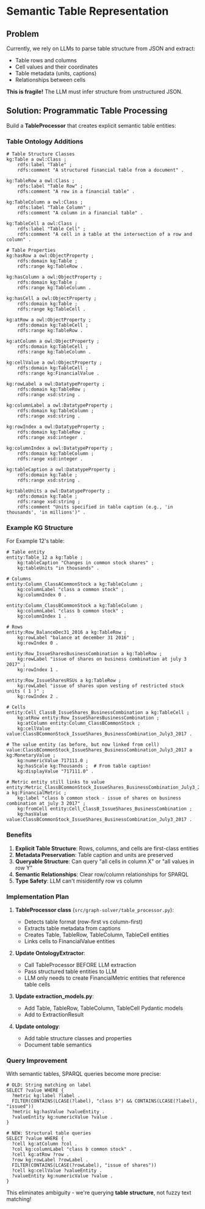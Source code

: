 # Semantic Table Representation

## Problem

Currently, we rely on LLMs to parse table structure from JSON and extract:
- Table rows and columns
- Cell values and their coordinates
- Table metadata (units, captions)
- Relationships between cells

**This is fragile!** The LLM must infer structure from unstructured JSON.

## Solution: Programmatic Table Processing

Build a **TableProcessor** that creates explicit semantic table entities:

### Table Ontology Additions

```turtle
# Table Structure Classes
kg:Table a owl:Class ;
    rdfs:label "Table" ;
    rdfs:comment "A structured financial table from a document" .

kg:TableRow a owl:Class ;
    rdfs:label "Table Row" ;
    rdfs:comment "A row in a financial table" .

kg:TableColumn a owl:Class ;
    rdfs:label "Table Column" ;
    rdfs:comment "A column in a financial table" .

kg:TableCell a owl:Class ;
    rdfs:label "Table Cell" ;
    rdfs:comment "A cell in a table at the intersection of a row and column" .

# Table Properties
kg:hasRow a owl:ObjectProperty ;
    rdfs:domain kg:Table ;
    rdfs:range kg:TableRow .

kg:hasColumn a owl:ObjectProperty ;
    rdfs:domain kg:Table ;
    rdfs:range kg:TableColumn .

kg:hasCell a owl:ObjectProperty ;
    rdfs:domain kg:Table ;
    rdfs:range kg:TableCell .

kg:atRow a owl:ObjectProperty ;
    rdfs:domain kg:TableCell ;
    rdfs:range kg:TableRow .

kg:atColumn a owl:ObjectProperty ;
    rdfs:domain kg:TableCell ;
    rdfs:range kg:TableColumn .

kg:cellValue a owl:ObjectProperty ;
    rdfs:domain kg:TableCell ;
    rdfs:range kg:FinancialValue .

kg:rowLabel a owl:DatatypeProperty ;
    rdfs:domain kg:TableRow ;
    rdfs:range xsd:string .

kg:columnLabel a owl:DatatypeProperty ;
    rdfs:domain kg:TableColumn ;
    rdfs:range xsd:string .

kg:rowIndex a owl:DatatypeProperty ;
    rdfs:domain kg:TableRow ;
    rdfs:range xsd:integer .

kg:columnIndex a owl:DatatypeProperty ;
    rdfs:domain kg:TableColumn ;
    rdfs:range xsd:integer .

kg:tableCaption a owl:DatatypeProperty ;
    rdfs:domain kg:Table ;
    rdfs:range xsd:string .

kg:tableUnits a owl:DatatypeProperty ;
    rdfs:domain kg:Table ;
    rdfs:range xsd:string ;
    rdfs:comment "Units specified in table caption (e.g., 'in thousands', 'in millions')" .
```

### Example KG Structure

For Example 12's table:

```turtle
# Table entity
entity:Table_12 a kg:Table ;
    kg:tableCaption "Changes in common stock shares" ;
    kg:tableUnits "in thousands" .

# Columns
entity:Column_ClassACommonStock a kg:TableColumn ;
    kg:columnLabel "class a common stock" ;
    kg:columnIndex 0 .

entity:Column_ClassBCommonStock a kg:TableColumn ;
    kg:columnLabel "class b common stock" ;
    kg:columnIndex 1 .

# Rows
entity:Row_BalanceDec31_2016 a kg:TableRow ;
    kg:rowLabel "balance at december 31 2016" ;
    kg:rowIndex 0 .

entity:Row_IssueSharesBusinessCombination a kg:TableRow ;
    kg:rowLabel "issue of shares on business combination at july 3 2017" ;
    kg:rowIndex 1 .

entity:Row_IssueSharesRSUs a kg:TableRow ;
    kg:rowLabel "issue of shares upon vesting of restricted stock units ( 1 )" ;
    kg:rowIndex 2 .

# Cells
entity:Cell_ClassB_IssueShares_BusinessCombination a kg:TableCell ;
    kg:atRow entity:Row_IssueSharesBusinessCombination ;
    kg:atColumn entity:Column_ClassBCommonStock ;
    kg:cellValue value:ClassBCommonStock_IssueShares_BusinessCombination_July3_2017 .

# The value entity (as before, but now linked from cell)
value:ClassBCommonStock_IssueShares_BusinessCombination_July3_2017 a kg:MonetaryValue ;
    kg:numericValue 717111.0 ;
    kg:hasScale kg:Thousands ;  # From table caption!
    kg:displayValue "717111.0" .

# Metric entity still links to value
entity:Metric_ClassBCommonStock_IssueShares_BusinessCombination_July3_2017 a kg:FinancialMetric ;
    kg:label "class b common stock - issue of shares on business combination at july 3 2017" ;
    kg:fromCell entity:Cell_ClassB_IssueShares_BusinessCombination ;
    kg:hasValue value:ClassBCommonStock_IssueShares_BusinessCombination_July3_2017 .
```

### Benefits

1. **Explicit Table Structure**: Rows, columns, and cells are first-class entities
2. **Metadata Preservation**: Table caption and units are preserved
3. **Queryable Structure**: Can query "all cells in column X" or "all values in row Y"
4. **Semantic Relationships**: Clear row/column relationships for SPARQL
5. **Type Safety**: LLM can't misidentify row vs column

### Implementation Plan

1. **TableProcessor class** (`src/graph-solver/table_processor.py`):
   - Detects table format (row-first vs column-first)
   - Extracts table metadata from captions
   - Creates Table, TableRow, TableColumn, TableCell entities
   - Links cells to FinancialValue entities

2. **Update OntologyExtractor**:
   - Call TableProcessor BEFORE LLM extraction
   - Pass structured table entities to LLM
   - LLM only needs to create FinancialMetric entities that reference table cells

3. **Update extraction_models.py**:
   - Add Table, TableRow, TableColumn, TableCell Pydantic models
   - Add to ExtractionResult

4. **Update ontology**:
   - Add table structure classes and properties
   - Document table semantics

### Query Improvement

With semantic tables, SPARQL queries become more precise:

```sparql
# OLD: String matching on label
SELECT ?value WHERE {
  ?metric kg:label ?label .
  FILTER(CONTAINS(LCASE(?label), "class b") && CONTAINS(LCASE(?label), "issued"))
  ?metric kg:hasValue ?valueEntity .
  ?valueEntity kg:numericValue ?value .
}

# NEW: Structural table queries
SELECT ?value WHERE {
  ?cell kg:atColumn ?col .
  ?col kg:columnLabel "class b common stock" .
  ?cell kg:atRow ?row .
  ?row kg:rowLabel ?rowLabel .
  FILTER(CONTAINS(LCASE(?rowLabel), "issue of shares"))
  ?cell kg:cellValue ?valueEntity .
  ?valueEntity kg:numericValue ?value .
}
```

This eliminates ambiguity - we're querying **table structure**, not fuzzy text matching!
